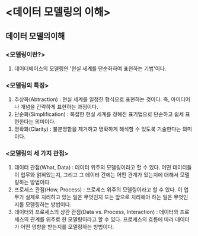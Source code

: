 # <데이터 모델링의 이해>

## 데이터 모델의이해
### <모델링이란?>
1) 데이터베이스의 모델링읜 '현실 세계를 단순화하여 표현하는 기법'이다.
### <모델링의 특징>
1) 추상화(Abtraction) : 
     현실 세계를 일정한 형식으로 표현하는 것이다. 즉, 아이디어나 개념을 간략하게 표현하는 과정이다.
2) 단순화(Simplification) :
     복잡한 현실 세계를 정해진 표기법으로 단순하고 쉽세 표현한다는 의미이다.
3) 명확화(Clarity) :
     불분명함을 제거하고 명확하게 해석할 수 있도록 기술한다는 의미이다.
### <모델링의 세 가지 관점>
1) 데이터 관점(What, Data) :
     데이터 위주의 모델링이라고 할 수 있다. 어떤 데이터들이 업무와 얽혀있는지, 그리고 그 데이터 간에는 어떤 관계가 있는지에 대해서 모델링하는 방법이다.
2) 프로세스 관점(How, Process) :
     프로세스 위주의 모델링이라고 할 수 있다. 이 업무가 실제로 처리하고 있는 일은 무엇인지 또는 앞으로 처리해야 하는 일은 무엇인지를 모델링하는 방법이다.
3) 데이터와 프로세스의 상관 관점(Data vs. Process, Interaction) :
     데이터와 프로세스의 관계를 위주로 한 모델링이라고 할 수 있다. 프로세스의 흐름에 따라 데이터가 어떤 영향을 받는지를 모델링하는 방법이다. 
